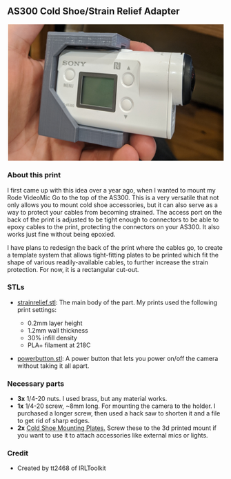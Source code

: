 ## AS300 Cold Shoe/Strain Relief Adapter

<p align="center">
  <img src="images/main.jpg" width=500 align="center">
</p>

### About this print

I first came up with this idea over a year ago, when I wanted to mount my Rode VideoMic Go to the top of the AS300. This is a very versatile that not only allows you to mount cold shoe accessories, but it can also serve as a way
to protect your cables from becoming strained. The access port on the back of the print is adjusted to be tight enough to connectors to be able to epoxy cables to the print, protecting the connectors on your AS300. It also works just
fine without being epoxied.

I have plans to redesign the back of the print where the cables go, to create a template system that allows tight-fitting plates to be printed which fit the shape of various readily-available cables, to further increase the strain
protection. For now, it is a rectangular cut-out.

### STLs

- [strainrelief.stl](strainrelief.stl): The main body of the part. My prints used the following print settings:
    - 0.2mm layer height
    - 1.2mm wall thickness
    - 30% infill density
    - PLA+ filament at 218C

- [powerbutton.stl](powerbutton.stl): A power button that lets you power on/off the camera without taking it all apart.

### Necessary parts

- **3x** 1/4-20 nuts. I used brass, but any material works.
- **1x** 1/4-20 screw, ~8mm long. For mounting the camera to the holder. I purchased a longer screw, then used a hack saw to shorten it and a file to get rid of sharp edges.
- **2x** [Cold Shoe Mounting Plates.](https://www.amazon.com/SmallRig-Adapter-Bracket-Thread-Moniter/dp/B075M528JB) Screw these to the 3d printed mount if you want to use it to attach accessories like external mics or lights.

### Credit

- Created by tt2468 of IRLToolkit

